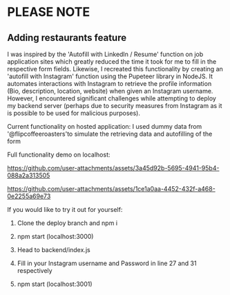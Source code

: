 # PLEASE NOTE
## Adding restaurants feature
I was inspired by the 'Autofill with LinkedIn / Resume' function on job application sites which greatly reduced the time it took for me to fill in the respective form fields. Likewise, I recreated this functionality by creating an 'autofill with Instagram' function using the Pupeteer library in NodeJS. It automates interactions with Instagram to retrieve the profile information (Bio, description, location, website) when given an Instagram username. However, I encountered significant challenges while attempting to deploy my backend server (perhaps due to security measures from Instagram as it is possible to be used for malicious purposes).

Current functionality on hosted application:
I used dummy data from '@flipcoffeeroasters'to simulate the retrieving data and autofilling of the form

Full functionality demo on localhost:

https://github.com/user-attachments/assets/3a45d92b-5695-4941-95b4-088a2a313505

https://github.com/user-attachments/assets/1ce1a0aa-4452-432f-a468-0e2255a69e73


If you would like to try it out for yourself:
1. Clone the deploy branch and npm i

2. npm start (localhost:3000)

5. Head to backend/index.js 
6. Fill in your Instagram username and Password in line 27 and 31 respectively
7. npm start (localhost:3001)

